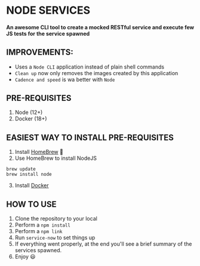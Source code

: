 # NODE SERVICES
#### An awesome CLI tool to create a mocked RESTful service and execute few JS tests for the service spawned

## IMPROVEMENTS:
* Uses a `Node CLI` application instead of plain shell commands
* `Clean up` now only removes the images created by this application
* `Cadence and speed` is wa better with `Node`

## PRE-REQUISITES
1. Node (12+)
1. Docker (18+)

## EASIEST WAY TO INSTALL PRE-REQUISITES
1. Install [HomeBrew](https://brew.sh/) :beer:
1. Use HomeBrew to install NodeJS 
```
brew update
brew install node
```
3. Install [Docker](https://www.docker.com/products/docker-desktop)

## HOW TO USE
1. Clone the repository to your local
1. Perform a `npm install`
1. Perform a `npm link`
1. Run `service-now` to set things up
1. If everything went properly, at the end you'll see a brief summary of the services spawned.
1. Enjoy :smiley:

